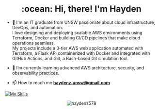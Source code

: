 <h1 align="center">:ocean: Hi, there! I'm Hayden</h1>

- 🎩 I'm an IT graduate from UNSW passionate about cloud infrastructure, DevOps, and automation. \
I love designing and deploying scalable AWS environments using Terraform, Docker and building CI/CD pipelines that make cloud operations seamless. \
My projects include a 3-tier AWS web application automated with Terraform, a Flask API containerized with Docker and integrated with GitHub Actions, and Giit, a Bash-based Git simulation tool. 

- 🌱 I’m currently learning advanced AWS architecture, security, and observability practices.

- 📫 How to reach me **haydenz.unsw@gmail.com**

[![My Skills](https://skillicons.dev/icons?i=aws,docker,terraform,git,githubactions,bash,mysql,postgres,dynamodb,python,cpp,linux,flutter&perline=20)](https://skillicons.dev)

<p align="center">
  <img src="https://github-readme-stats.vercel.app/api/top-langs?username=haydenz578&show_icons=true&locale=en&layout=compact" alt="haydenz578" />
</p>
